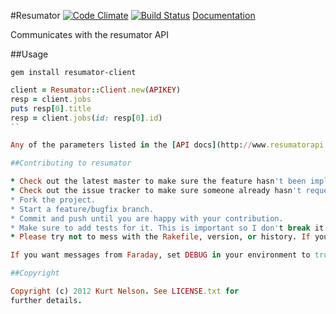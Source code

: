 #Resumator
[![Code Climate](https://codeclimate.com/badge.png)](https://codeclimate.com/github/kurtisnelson/resumator) [![Build Status](https://secure.travis-ci.org/kurtisnelson/resumator.png?branch=master)](http://travis-ci.org/kurtisnelson/resumator)
[Documentation](http://rubydoc.info/gems/resumator-client/)

Communicates with the resumator API

##Usage

  `gem install resumator-client`

  ```ruby
  client = Resumator::Client.new(APIKEY)
  resp = client.jobs
  puts resp[0].title
  resp = client.jobs(id: resp[0].id)
  ``

Any of the parameters listed in the [API docs](http://www.resumatorapi.com/v1/) should be supported.

##Contributing to resumator
 
* Check out the latest master to make sure the feature hasn't been implemented or the bug hasn't been fixed yet.
* Check out the issue tracker to make sure someone already hasn't requested it and/or contributed it.
* Fork the project.
* Start a feature/bugfix branch.
* Commit and push until you are happy with your contribution.
* Make sure to add tests for it. This is important so I don't break it in a future version unintentionally.
* Please try not to mess with the Rakefile, version, or history. If you want to have your own version, or is otherwise necessary, that is fine, but please isolate to its own commit so I can cherry-pick around it.

If you want messages from Faraday, set DEBUG in your environment to true.

##Copyright

Copyright (c) 2012 Kurt Nelson. See LICENSE.txt for
further details.

